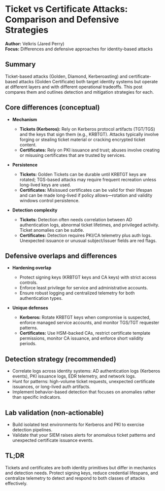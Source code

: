 # Ticket vs Certificate Attacks: Comparison and Defensive Strategies

**Author:** Velkris (Jared Perry)  
**Focus:** Differences and defensive approaches for identity-based attacks

## Summary
Ticket-based attacks (Golden, Diamond, Kerberoasting) and certificate-based attacks (Golden Certificate) both target identity systems but operate at different layers and with different operational tradeoffs. This post compares them and outlines detection and mitigation strategies for each.

## Core differences (conceptual)
- **Mechanism**
  - **Tickets (Kerberos):** Rely on Kerberos protocol artifacts (TGT/TGS) and the keys that sign them (e.g., KRBTGT). Attacks typically involve forging or stealing ticket material or cracking encrypted ticket content.
  - **Certificates:** Rely on PKI issuance and trust; abuses involve creating or misusing certificates that are trusted by services.

- **Persistence**
  - **Tickets:** Golden Tickets can be durable until KRBTGT keys are rotated; TGS-based attacks may require frequent recreation unless long-lived keys are used.
  - **Certificates:** Misissued certificates can be valid for their lifespan and can be made long-lived if policy allows—rotation and validity windows control persistence.

- **Detection complexity**
  - **Tickets:** Detection often needs correlation between AD authentication logs, abnormal ticket lifetimes, and privileged activity. Ticket anomalies can be subtle.
  - **Certificates:** Detection requires PKI/CA telemetry plus auth logs. Unexpected issuance or unusual subject/issuer fields are red flags.

## Defensive overlaps and differences
- **Hardening overlap**
  - Protect signing keys (KRBTGT keys and CA keys) with strict access controls.
  - Enforce least privilege for service and administrative accounts.
  - Ensure robust logging and centralized telemetry for both authentication types.

- **Unique defenses**
  - **Kerberos:** Rotate KRBTGT keys when compromise is suspected, enforce managed service accounts, and monitor TGS/TGT requester patterns.
  - **Certificates:** Use HSM-backed CAs, restrict certificate template permissions, monitor CA issuance, and enforce short validity periods.

## Detection strategy (recommended)
- Correlate logs across identity systems: AD authentication logs (Kerberos events), PKI issuance logs, EDR telemetry, and network logs.
- Hunt for patterns: high-volume ticket requests, unexpected certificate issuances, or long-lived auth artifacts.
- Implement behavior-based detection that focuses on anomalies rather than specific indicators.

## Lab validation (non-actionable)
- Build isolated test environments for Kerberos and PKI to exercise detection pipelines.
- Validate that your SIEM raises alerts for anomalous ticket patterns and unexpected certificate issuance events.

## TL;DR
Tickets and certificates are both identity primitives but differ in mechanics and detection needs. Protect signing keys, reduce credential lifespans, and centralize telemetry to detect and respond to both classes of attacks effectively.

